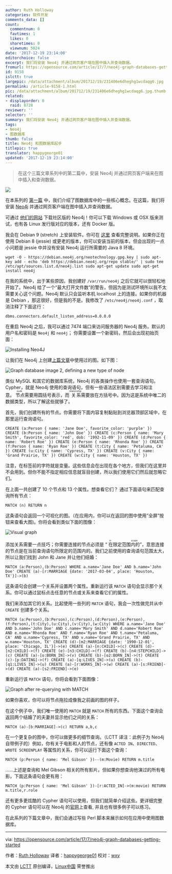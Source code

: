 ```yaml
---
author: Ruth Holloway
categories: 软件开发
comments_data: []
count:
  commentnum: 0
  favtimes: 1
  likes: 0
  sharetimes: 0
  viewnum: 5024
date: '2017-12-19 23:14:00'
editorchoice: false
excerpt: 我们将安装 Neo4j 并通过网页客户端在图中插入并查询数据。
fromurl: https://opensource.com/article/17/7/neo4j-graph-databases-getting-started
id: 9158
islctt: true
largepic: /data/attachment/album/201712/19/231406e6dheghg1wcdaqg6.jpg
permalink: /article-9158-1.html
pic: /data/attachment/album/201712/19/231406e6dheghg1wcdaqg6.jpg.thumb.jpg
related:
- displayorder: 0
  raid: 8728
reviewer: ''
selector: ''
summary: 我们将安装 Neo4j 并通过网页客户端在图中插入并查询数据。
tags:
- Neo4j
- 图数据库
thumb: false
title: Neo4j 和图数据库起步
titlepic: true
translator: happygeorge01
updated: '2017-12-19 23:14:00'
---
```



> 
> 在这个三篇文章系列中的第二篇中，安装 Neo4j 并通过网页客户端来在图中插入和查询数据。
> 
> 
> 


![](/data/attachment/album/201712/19/231406e6dheghg1wcdaqg6.jpg)


在本系列的 [第一篇](/article-8728-1.html) 中，我们介绍了图数据库中的一些核心概念。在这篇，我们将安装 [Neo4j](https://neo4j.com/) 并通过网页客户端在图中插入并查询数据。


可通过 [他们的网站](https://neo4j.com/download/community-edition/) 下载社区版的 Neo4j！你可以下载 Windows 或 OSX 版来测试，也有各 Linux 发行版对应的版本，还有 Docker 版。


我会在 Debian 9 (stretch) 上安装软件。你可在 [这里](http://debian.neo4j.org/?_ga=2.172102506.853767004.1499179137-1089522652.1499179137) 查看完整说明。如果你正在使用 Debian 8 (jessie) 或更老的版本，你可以安装当前的版本，但会出现的一点小问题是 jessie 中并没有安装 Neo4j 运行所需要的 Java 8 环境。



```
wget -O - https://debian.neo4j.org/neotechnology.gpg.key | sudo apt-key add - echo 'deb https://debian.neo4j.org/repo stable/' | sudo tee /etc/apt/sources.list.d/neo4j.list sudo apt-get update sudo apt-get install neo4j

```

在我的系统中，出于某些原因，我创建好 `/var/run/neo4j` 之后它就可以很轻松地开始了。Neo4j 给了一个“最大打开文件数”的警告，但因为是测试环境所以我不太需要关心这个问题。Neo4j 默认只会监听本机 localhost 上的连接。如果你的机器是 Debian ，那这很好，但是我的不是。我修改了 `/etc/neo4j/neo4j.conf` ，取消注释了下面这行：



```
dbms.connectors.default_listen_address=0.0.0.0

```

在重启 Neo4j 之后，我可以通过 7474 端口来访问服务器的 Neo4j 服务。默认的用户名和密码是 `Neo4j` 和 `neo4j`； 你需要设置一个新密码，然后会出现初始页面：


![Installing Neo4J](/data/attachment/album/201712/19/231454aittpk1krptqt18b.jpg "Installing Neo4J")


让我们在 Neo4j 上创建[上篇文章](/article-8728-1.html)中使用过的图。如下图：


![Graph database image 2, defining a new type of node](/data/attachment/album/201712/19/231456p4aq7bl0r7g4rlgb.jpg "Graph database image 2, defining a new type of node")


类似 MySQL 和其它的数据库系统，Neo4j 的各类操作也使用一套查询语句。Cypher，就是 Neo4j 使用的查询语句，但有一些语法区别需要去学习和注意。<ruby> 节点 <rt>  node </rt></ruby>需要用圆括号表示，而<ruby> 关系 <rt>  relationship </rt></ruby> 需要放在方括号中。因为这是系统中唯二的数据类型，所以了解这些就够了。


首先，我们创建所有的节点。你需要将下面内容复制黏贴到浏览器顶部区域中，在那里运行查询语句。



```
CREATE (a:Person { name: 'Jane Doe', favorite_color: 'purple' }) CREATE (b:Person { name: 'John Doe' }) CREATE (c:Person { name: 'Mary Smith', favorite_color: 'red', dob: '1992-11-09' }) CREATE (d:Person { name: 'Robert Roe' }) CREATE (e:Person { name: 'Rhonda Roe' }) CREATE (f:Person { name: 'Ryan Roe' }) CREATE (t:City { name: 'Petaluma, CA' }) CREATE (u:City { name: 'Cypress, TX' }) CREATE (v:City { name: 'Grand Prairie, TX' }) CREATE (w:City { name: 'Houston, TX' })

```

注意，在标签前的字符就是变量。这些信息会在出现在各个地方，但我们在这里并不会用到。但你不能不指定相应信息就盲目创建，所以我们使用它们然后就忽略它们。


在上面一共创建了 10 个节点和 13 个属性。想查看它们？ 通过下面语句来匹配查询所有节点：



```
MATCH (n) RETURN n

```

这条语句会返回一个可视化的图。（在应用内，你可以在返回的图中使用”全屏”按钮来查看大图)。你将会看到类似下面的图像：


![Visual graph](/data/attachment/album/201712/19/231457od2s2qsh9q2oosmq.jpg "Visual graph")


添加关系需要一点技巧；你需要连接的节点必须是 “<ruby> 在限定范围内的 <rt>  in scope </rt></ruby>”，意思连接的节点是在当前查询语句所限定的范围内的。我们之前使用的查询语句范围太大，所以让我们找到 John 和 Jane 并让他们结婚：



```
MATCH (a:Person),(b:Person) WHERE a.name='Jane Doe' AND b.name='John Doe' CREATE (a)-[r:MARRIAGE {date: '2017-03-04', place: 'Houston, TX'}]->(b)

```

这条语句会创建一个关系并设置两个属性。重新运行该 `MATCH` 语句会显示那个关系。你可以通过鼠标点击任意的节点或关系来查看它们的属性。


我们来添加其它的关系。比起使用一些列的 `MATCH` 语句，我会一次性做完并从中 `CREATE` 创建多个关系。



```
MATCH (a:Person),(b:Person),(c:Person),(d:Person),(e:Person),(f:Person),(t:City),(u:City),(v:City),(w:City) WHERE a.name='Jane Doe' AND b.name='John Doe' AND c.name='Mary Smith' AND d.name='Robert Roe' AND e.name='Rhonda Roe' AND f.name='Ryan Roe' AND t.name='Petaluma, CA' AND u.name='Cypress, TX' AND v.name='Grand Prairie, TX' AND w.name='Houston, TX' CREATE (d)-[m2:MARRIAGE {date: '1990-12-01', place: 'Chicago, IL'}]->(e) CREATE (a)-[n:CHILD]->(c) CREATE (d)-[n2:CHILD]->(f) CREATE (e)-[n3:CHILD]->(f) CREATE (b)-[n4:STEPCHILD]->(c) CREATE (a)-[o:BORN_IN]->(v) CREATE (b)-[o2:BORN_IN]->(t) CREATE (c)-[p:DATING]->(f) CREATE (a)-[q:LIVES_IN]->(u) CREATE (b)-[q1:LIVES_IN]->(u) CREATE (a)-[r:WORKS_IN]->(w) CREATE (a)-[s:FRIEND]->(d) CREATE (a)-[s2:FRIEND]->(e)

```

重新运行该 `MATCH` 语句，你将会看到下面图像：


![Graph after re-querying with MATCH](/data/attachment/album/201712/19/231459gq3b2lggwp6babbn.jpg "Graph after re-querying with MATCH")


如果你喜欢，你可以将节点拖拉成像我之前画的图的样子。


在这个例子中，我们唯一使用的 `MATCH` 就是 `MATCH` 所有的东西。下面这个查询会返回两个结婚了的夫妻并显示他们之间的关系：



```
MATCH (a)-[b:MARRIAGE]->(c) RETURN a,b,c

```

在一个更复杂的图中，你可以做更多的细节查询。（LCTT 译注：此例子为 Neo4j 自带例子的）例如，你有关于电影和人的节点，还有像 `ACTED IN`、`DIRECTED`、`WROTE SCREENPLAY` 等属性的关系，你可以运行下面这个查询：



```
MATCH (p:Person { name: 'Mel Gibson' })--(m:Movie) RETURN m.title

```

……上述是查询和 Mel Gibson 相关的所有影片。但如果你想查询他演过的所有电影，下面这条语句会更有用：



```
MATCH (p:Person { name: 'Mel Gibson' })-[r:ACTED_IN]->(m:movie) RETURN m.title,r.role

```

还有更多更炫酷的 Cypher 语句可以使用，但我们就简单介绍这些。更详细完整的 Cypher 语句可以在 Neo4j 的[官网](https://neo4j.com/docs/developer-manual/current/cypher/)上查看, 并且也有很多例子可以练习。


在此系列的下篇文章中，我们会通过写些 Perl 脚本来展示如何在应用中使用图数据库。




---


via: <https://opensource.com/article/17/7/neo4j-graph-databases-getting-started>


作者：[Ruth Holloway](https://opensource.com/users/druthb) 译者：[happygeorge01](https://github.com/happygeorge01) 校对：[wxy](https://github.com/wxy)


本文由 [LCTT](https://github.com/LCTT/TranslateProject) 原创编译，[Linux中国](https://linux.cn/) 荣誉推出